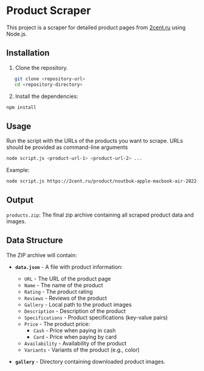 # Product Scraper

This project is a scraper for detailed product pages from [2cent.ru](https://2cent.ru/) using Node.js.

## Installation

1. Clone the repository.
```bash
   git clone <repository-url>
   cd <repository-directory>
```
2. Install the dependencies:
```bash
npm install
```

## Usage
Run the script with the URLs of the products you want to scrape. URLs should be provided as command-line arguments
```bash
node script.js <product-url-1> <product-url-2> ...
```
Example:
```bash
node script.js https://2cent.ru/product/noutbuk-apple-macbook-air-2022-13-m2-8c-cpu-8c-gpu-8gb-256gb-ssd-mly13-starlight/
```

## Output
`products.zip`: The final zip archive containing all scraped product data and images.

## Data Structure

The ZIP archive will contain:

- **`data.json`** - A file with product information:
    - `URL` - The URL of the product page
    - `Name` - The name of the product
    - `Rating` - The product rating
    - `Reviews` - Reviews of the product
    - `Gallery` - Local path to the product images
    - `Description` - Description of the product
    - `Specifications` - Product specifications (key-value pairs)
    - `Price` - The product price:
        - `Cash` - Price when paying in cash
        - `Card` - Price when paying by card
    - `Availability` - Availability of the product
    - `Variants` - Variants of the product (e.g., color)

- **`gallery`** - Directory containing downloaded product images.
